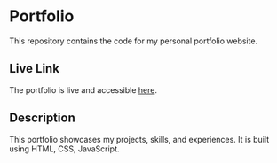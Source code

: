 # Portfolio

This repository contains the code for my personal portfolio website.

## Live Link

The portfolio is live and accessible [here](https://meayushsriv.github.io/Portfolio/).

## Description

This portfolio showcases my projects, skills, and experiences. It is built using HTML, CSS, JavaScript.
